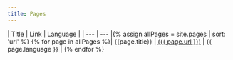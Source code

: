 ```yaml
---
title: Pages
---
```


| Title | Link | Language |
| --- | --- |{% assign allPages = site.pages | sort: 'url' %}
{% for page in  allPages %}| {{page.title}} | <a href="{{site.baseurl}}{{ page.url }}"> ({{ page.url }})</a> | {{ page.language }} |
{% endfor %}
